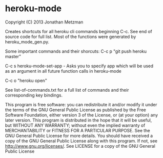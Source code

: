 heroku-mode
====
Copyright (C) 2013 Jonathan Metzman

Creates shortcuts for all heroku cli commands beginning C-c.
See end of source code for full list. Most of the functions
were generated by heroku_mode_gen.py.

Some important commands and their shorcuts:
C-c p  "git push heroku master"

C-c s  heroku-mode-set-app - Asks you to specify app which will 
be used as an argument in all future function calls in heroku-mode

C-c o "heroku open"

See list-of-commands.txt for a full list of commands and their corresponding key
bindings.

This program is free software: you can redistribute it and/or modify
it under the terms of the GNU General Public License as published by
the Free Software Foundation, either version 3 of the License, or
(at your option) any later version.
This program is distributed in the hope that it will be useful,
but WITHOUT ANY WARRANTY; without even the implied warranty of
MERCHANTABILITY or FITNESS FOR A PARTICULAR PURPOSE.  See the
GNU General Public License for more details.
You should have received a copy of the GNU General Public License
along with this program.  If not, see <http://www.gnu.org/licenses/>.
See LICENSE for a copy of the GNU General Public License
